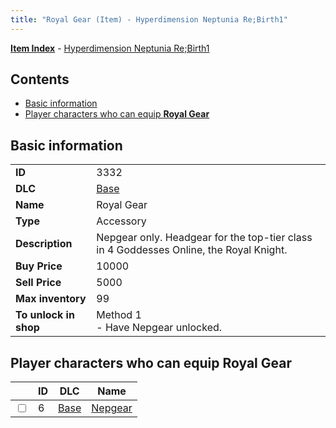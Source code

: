```yaml
---
title: "Royal Gear (Item) - Hyperdimension Neptunia Re;Birth1"
---
```


[**Item Index**](/neptunia/rb1/item/index.html) - [Hyperdimension Neptunia Re;Birth1](/neptunia/rb1)

## Contents

- [Basic information](#basic-information)
- [Player characters who can equip **Royal Gear**](#player-characters-who-can-equip-royal-gear)

## Basic information

|   |   |
| -- | -- |
| **ID** | 3332 |
| **DLC** | [Base](/neptunia/rb1/dlc/1-base.html) |
| **Name** | Royal Gear |
| **Type** | Accessory |
| **Description** | Nepgear only. Headgear for the top-tier class in 4 Goddesses Online, the Royal Knight. |
| **Buy Price** | 10000 |
| **Sell Price** | 5000 |
| **Max inventory** | 99 |
| **To unlock in shop** | Method 1<br />- Have Nepgear unlocked. |


## Player characters who can equip **Royal Gear**

|    | ID | DLC | Name |
| -- | -- | --- | ---- |
| <input type="checkbox" id="rb1-player-1-6" class="trackbox" /> | 6 | [Base](/neptunia/rb1/dlc/1-base.html) | [Nepgear](/neptunia/rb1/player/1-6-nepgear.html) |
